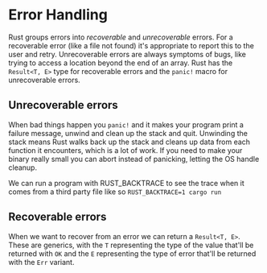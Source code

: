 # Error Handling

Rust groups errors into *recoverable* and *unrecoverable* errors. For a recoverable error (like a file not found) it's appropriate to report this to the user and retry. Unrecoverable errors are always symptoms of bugs, like trying to access a location beyond the end of an array. Rust has the `Result<T, E>` type for recoverable errors and the `panic!` macro for unrecoverable errors.

## Unrecoverable errors

When bad things happen you `panic!` and it makes your program print a failure message, unwind and clean up the stack and quit. Unwinding the stack means Rust walks back up the stack and cleans up data from each function it encounters, which is a lot of work. If you need to make your binary really small you can abort instead of panicking, letting the OS handle cleanup.

We can run a program with RUST_BACKTRACE to see the trace when it comes from a third party file like so `RUST_BACKTRACE=1 cargo run`

## Recoverable errors

When we want to recover from an error we can return a `Result<T, E>`. These are generics, with the `T` representing the type of the value that'll be returned with `OK` and the `E` representing the type of error that'll be returned with the `Err` variant.